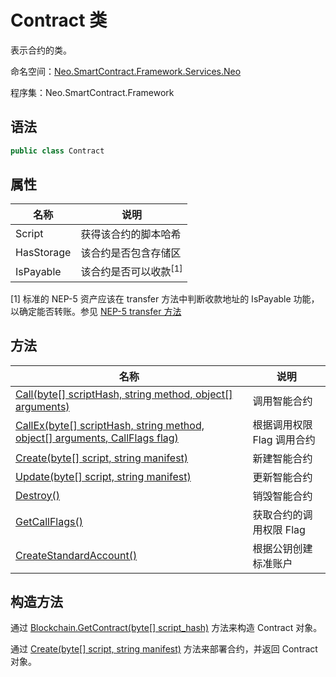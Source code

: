# Contract 类

表示合约的类。

命名空间：[Neo.SmartContract.Framework.Services.Neo](../neo.md)

程序集：Neo.SmartContract.Framework

## 语法

```c#
public class Contract
```

## 属性

| 名称       | 说明                             |
| ---------- | -------------------------------- |
| Script     | 获得该合约的脚本哈希             |
| HasStorage | 该合约是否包含存储区             |
| IsPayable  | 该合约是否可以收款<sup>[1]</sup> |

[1] 标准的 NEP-5 资产应该在 transfer 方法中判断收款地址的 IsPayable 功能，以确定能否转账。参见 [NEP-5 transfer 方法]( https://github.com/neo-project/proposals/blob/master/nep-5.mediawiki#transfer )

## 方法

| 名称                                       | 说明              |
| ---------------------------------------- | --------------- |
| [Call(byte[] scriptHash, string method, object[] arguments)](Contract/Call.md) | 调用智能合约    |
| [CallEx(byte[] scriptHash, string method, object[] arguments, CallFlags flag)](Contract/CallEx.md) | 根据调用权限 Flag 调用合约    |
| [Create(byte[] script, string manifest)](Contract/Create.md)      | 新建智能合约 |
| [Update(byte[] script, string manifest)](Contract/Update.md)       | 更新智能合约 |
| [Destroy()](Contract/Destroy.md)         | 销毁智能合约 |
| [GetCallFlags()](Contract/GetCallFlags.md)         | 获取合约的调用权限 Flag |
| [CreateStandardAccount()](Contract/CreateStandardAccount.md)         | 根据公钥创建标准账户 |

## 构造方法

通过 [Blockchain.GetContract(byte\[\] script_hash)](Blockchain/GetContract.md) 方法来构造 Contract 对象。

通过 [Create(byte\[\] script, string manifest)](Contract/Create.md) 方法来部署合约，并返回 Contract 对象。
